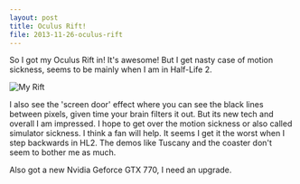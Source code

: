 ```yaml
--- 
layout: post
title: Oculus Rift!
file: 2013-11-26-oculus-rift
---
```


So I got my Oculus Rift in! It's awesome! But I get nasty case of motion sickness, seems to be mainly when I am in Half-Life 2. 

![My Rift]({{site.image}}/{{page.file}}/936041_235009263330437_1076264118_70.jpg)

I also see the 'screen door' effect where you can see the black lines between pixels, given time your brain filters it out. 
But its new tech and overall I am impressed. I hope to get over the motion sickness or also called simulator sickness.
I think a fan will help. It seems I get it the worst when I step backwards in HL2. The demos like Tuscany and the coaster don't seem to bother me as much.

Also got a new Nvidia Geforce GTX 770, I need an upgrade. 
